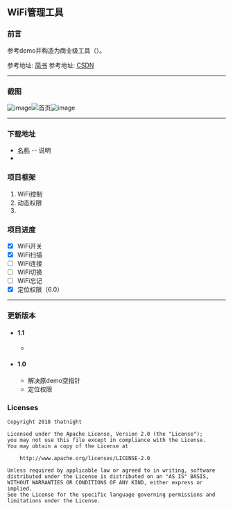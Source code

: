 ## WiFi管理工具

### 前言
  
  参考demo并构造为商业级工具（）。

  参考地址:  [简书](https://www.jianshu.com/p/9b5ecfb4ca63)
  参考地址:  [CSDN](https://blog.csdn.net/leslietuang/article/details/51203692)

---



### 截图

![image]()![首页]()![image]()

---



### 下载地址

- [名称](链接) -- 说明
-



### 项目框架
1. WiFi控制
2. 动态权限
3.



### 项目进度
- [x] WiFi开关
- [x] WiFi扫描
- [ ] WiFi连接
- [ ] WiFi切换
- [ ] WiFi忘记
- [x] 定位权限（6.0）

--- 



### 更新版本
- #### 1.1
    -



- #### 1.0
    - 解决原demo空指针
    - 定位权限



### Licenses
```
Copyright 2018 thatnight

Licensed under the Apache License, Version 2.0 (the "License");
you may not use this file except in compliance with the License.
You may obtain a copy of the License at

    http://www.apache.org/licenses/LICENSE-2.0

Unless required by applicable law or agreed to in writing, software
distributed under the License is distributed on an "AS IS" BASIS,
WITHOUT WARRANTIES OR CONDITIONS OF ANY KIND, either express or implied.
See the License for the specific language governing permissions and
limitations under the License.
```
